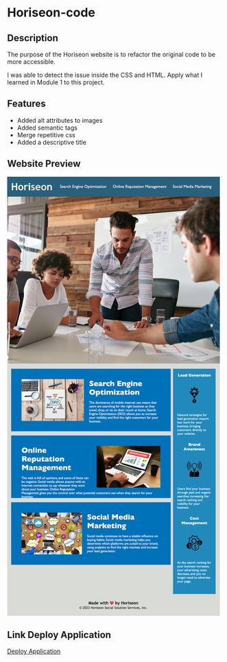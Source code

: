 # Horiseon-code

## Description

The purpose of the Horiseon website is to refactor the original code to be more accessible.

I was able to detect the issue inside the CSS and HTML. Apply what I learned in Module 1 to this project. 

## Features 
* Added alt attributes to images
* Added semantic tags
* Merge repetitive css 
* Added a descriptive title

## Website Preview
![image](./assets/images/Screenshot.png)

## Link Deploy Application

[Deploy Application](https://jjimenez174.github.io/Horiseon-code/)
